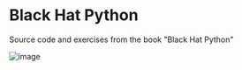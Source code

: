 # Black Hat Python

  Source code and exercises from the book "Black Hat Python" 
  
  ![image](https://user-images.githubusercontent.com/98306565/228954389-1a6bb666-5edb-4fa1-a009-3736cfa7e6da.png)
